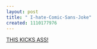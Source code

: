 ```yaml
--- 
layout: post
title: " I-hate-Comic-Sans-Joke"
created: 1110177976
---
```

<a href="http://prolific.org/archive/2005/03/04/sorry_but_i_hadnt_heard_it_before.html">THIS KICKS ASS! </a>
